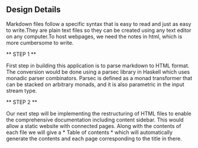 ## Design Details

Markdown files follow a specific syntax that is easy to read and just as easy to write.They are plain text files so they can be created using any text editor on any computer.To host webpages, we need the notes in html, which is more cumbersome to write.

** STEP 1 **

First step in building this application is to parse markdown to HTML format. The conversion would be done using a parsec library in Haskell which uses monadic parser combinators. Parsec is defined as a monad transformer that can be stacked on arbitrary monads, and it is also parametric in the input stream type. 

** STEP 2 **

Our next step will be implementing the restructuring of HTML files to enable the comprehensive documentation including content sidebar. This would allow a static website with connected pages. Along with the contents of each file we will give a  * Table of contents *  which will automatically generate the contents and each page corresponding to the title in there. 






